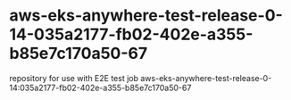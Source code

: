 # aws-eks-anywhere-test-release-0-14-035a2177-fb02-402e-a355-b85e7c170a50-67
repository for use with E2E test job aws-eks-anywhere-test-release-0-14:035a2177-fb02-402e-a355-b85e7c170a50-67
